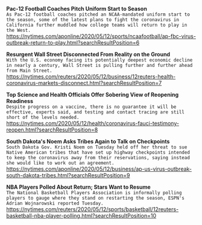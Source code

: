 **Pac-12 Football Coaches Pitch Uniform Start to Season**\
`As Pac-12 football coaches pitched an NCAA-mandated uniform start to the season, some of the latest plans to fight the coronavirus in California further muddled how college teams will return to play in the West.`\
https://nytimes.com/aponline/2020/05/12/sports/ncaafootball/ap-fbc-virus-outbreak-return-to-play.html?searchResultPosition=6

**Resurgent Wall Street Disconnected From Reality on the Ground**\
`With the U.S. economy facing its potentially deepest economic decline in nearly a century, Wall Street is pulling further and further ahead from Main Street.`\
https://nytimes.com/reuters/2020/05/12/business/12reuters-health-coronavirus-markets-disconnect.html?searchResultPosition=7

**Top Science and Health Officials Offer Sobering View of Reopening Readiness**\
`Despite progress on a vaccine, there is no guarantee it will be effective, experts said, and testing and contact tracing are still short of the levels needed.`\
https://nytimes.com/2020/05/12/health/coronavirus-fauci-testimony-reopen.html?searchResultPosition=8

**South Dakota's Noem Asks Tribes Again to Talk on Checkpoints**\
`South Dakota Gov. Kristi Noem on Tuesday held off her threat to sue Native American tribes that have set up highway checkpoints intended to keep the coronavirus away from their reservations, saying instead she would like to work out an agreement.`\
https://nytimes.com/aponline/2020/05/12/business/ap-us-virus-outbreak-south-dakota-tribes.html?searchResultPosition=9

**NBA Players Polled About Return; Stars Want to Resume**\
`The National Basketball Players Association is informally polling players to gauge where they stand on restarting the season, ESPN's Adrian Wojnarowski reported Tuesday.`\
https://nytimes.com/reuters/2020/05/12/sports/basketball/12reuters-basketball-nba-player-polling.html?searchResultPosition=10

